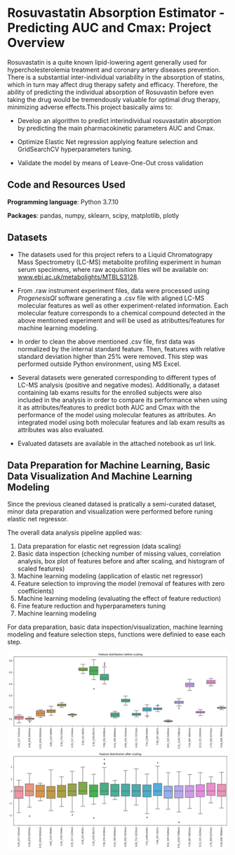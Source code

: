 # Rosuvastatin Absorption Estimator - Predicting AUC and Cmax: Project Overview

Rosuvastatin is a quite known lipid-lowering agent generally used for hypercholesterolemia treatment and coronary artery diseases prevention. There is a substantial inter-individual variability in the absorption of statins, which in turn may affect drug therapy safety and efficacy. Therefore, the ability of predicting the individual absorption of Rosuvastin before even taking the drug would be tremendously valuable for optimal drug therapy, minimizing adverse effects.This project basically aims to:

* Develop an algorithm to predict interindividual rosuvastatin absorption by predicting the main pharmacokinetic parameters AUC and Cmax.
 
* Optimize Elastic Net regression applying feature selection and GridSearchCV hyperparameters tuning.

* Validate the model by means of Leave-One-Out cross validation    


## Code and Resources Used

**Programming language**: Python 3.7.10

**Packages**: pandas, numpy, sklearn, scipy, matplotlib, plotly


## Datasets

* The datasets used for this project refers to a Liquid Chromatograpy Mass Spectrometry (LC-MS) metabolite profiling experiment in human serum specimens, where raw acquisition files will be available on: www.ebi.ac.uk/metabolights/MTBLS3128.

* From .raw instrument experiment files, data were processed using *ProgenesisQI* software generating a .csv file with aligned LC-MS molecular features as well as other experiment-related information. Each molecular feature corresponds to a chemical compound detected in the above mentioned experiment and will be used as atributtes/features for machine learning modeling.

* In order to clean the above mentioned .csv file, first data was normalized by the internal standard feature. Then, features with relative standard deviation higher than 25% were removed. This step was performed outside Python environment, using MS Excel.

* Several datasets were generated corresponding to different types of LC-MS analysis (positive and negative modes). Additionally, a dataset containing lab exams results for the enrolled subjects were also included in the analysis in order to compare its performance when using it as attributes/features to predict both AUC and Cmax with the performance of the model using molecular features as attributes. An integrated model using both molecular features and lab exam results as attributes was also evaluated.

* Evaluated datasets are available in the attached notebook as url link.



## Data Preparation for Machine Learning, Basic Data Visualization And Machine Learning Modeling

Since the previous cleaned datased is pratically a semi-curated dataset, minor data preparation and visualization were performed before runing elastic net regressor.

The overall data analysis pipeline applied was:

1. Data preparation for elastic net regression (data scaling)
2. Basic data inspection (checking number of missing values, correlation analysis, box plot of features before and after scaling, and histogram of scaled features)
3. Machine learning modeling (application of elastic net regressor)
4. Feature selection to improving the model (removal of features with zero coefficients)
5. Machine learning modeling (evaluating the effect  of feature reduction)
6. Fine feature reduction and hyperparameters tuning
7. Machine learning modeling


For data preparation, basic data inspection/visualization, machine learning modeling and feature selection steps, functions were definied to ease each step.



![alt text](https://github.com/GustavoHBDuarte/Metabolomics_PK_proj/blob/main/fig/boxplot_before_scaling.png "Feature distribution before scaling")
![alt text](https://github.com/GustavoHBDuarte/Metabolomics_PK_proj/blob/main/fig/boxplot_after_scaling.png "Feature distribution after scaling")

